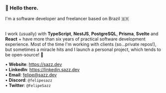 <h3>👋 Hello there.</h3>
I'm a software developer and freelancer based on Brazil 🇧🇷
<br>
<br>

I work (usually) with **TypeScript**, **NestJS**, **PostgreSQL**, **Prisma**, **Svelte** and **React** + have more than six years of practical software development experience. Most of the time I'm working with clients (so...private repos!), but sometimes a miracle hits and I launch a personal project, which tends to be open-source! 💖
 
• <strong>Website</strong>: https://sazz.dev
<br>
• <strong>LinkedIn</strong>: https://linkedin.sazz.dev
<br>
• <strong>Email</strong>: felipe@sazz.dev
<br>
• <strong>Discord</strong>: <code>@felipesazz</code>
<br>
• <strong>Twitter</strong>: <code>@FelipeSazz</code>
